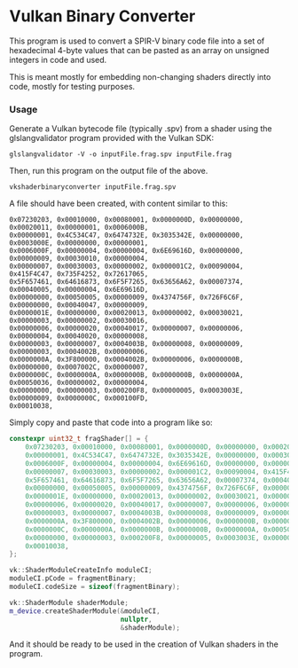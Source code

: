 # Vulkan Binary Converter

This program is used to convert a SPIR-V binary code file into a set of hexadecimal 4-byte values that can be pasted as an array on unsigned integers in code and used.

This is meant mostly for embedding non-changing shaders directly into code, mostly for testing purposes.

### Usage

Generate a Vulkan bytecode file (typically .spv) from a shader using the glslangvalidator program provided with the Vulkan SDK:

```
glslangvalidator -V -o inputFile.frag.spv inputFile.frag
```

Then, run this program on the output file of the above.

```
vkshaderbinaryconverter inputFile.frag.spv
```

A file should have been created, with content similar to this:

```
0x07230203, 0x00010000, 0x00080001, 0x0000000D, 0x00000000, 0x00020011, 0x00000001, 0x0006000B, 
0x00000001, 0x4C534C47, 0x6474732E, 0x3035342E, 0x00000000, 0x0003000E, 0x00000000, 0x00000001, 
0x0006000F, 0x00000004, 0x00000004, 0x6E69616D, 0x00000000, 0x00000009, 0x00030010, 0x00000004, 
0x00000007, 0x00030003, 0x00000002, 0x000001C2, 0x00090004, 0x415F4C47, 0x735F4252, 0x72617065, 
0x5F657461, 0x64616873, 0x6F5F7265, 0x63656A62, 0x00007374, 0x00040005, 0x00000004, 0x6E69616D, 
0x00000000, 0x00050005, 0x00000009, 0x4374756F, 0x726F6C6F, 0x00000000, 0x00040047, 0x00000009, 
0x0000001E, 0x00000000, 0x00020013, 0x00000002, 0x00030021, 0x00000003, 0x00000002, 0x00030016, 
0x00000006, 0x00000020, 0x00040017, 0x00000007, 0x00000006, 0x00000004, 0x00040020, 0x00000008, 
0x00000003, 0x00000007, 0x0004003B, 0x00000008, 0x00000009, 0x00000003, 0x0004002B, 0x00000006, 
0x0000000A, 0x3F800000, 0x0004002B, 0x00000006, 0x0000000B, 0x00000000, 0x0007002C, 0x00000007, 
0x0000000C, 0x0000000A, 0x0000000B, 0x0000000B, 0x0000000A, 0x00050036, 0x00000002, 0x00000004, 
0x00000000, 0x00000003, 0x000200F8, 0x00000005, 0x0003003E, 0x00000009, 0x0000000C, 0x000100FD, 
0x00010038, 
```

Simply copy and paste that code into a program like so:

```c++
constexpr uint32_t fragShader[] = {
    0x07230203, 0x00010000, 0x00080001, 0x0000000D, 0x00000000, 0x00020011, 0x00000001, 0x0006000B, 
    0x00000001, 0x4C534C47, 0x6474732E, 0x3035342E, 0x00000000, 0x0003000E, 0x00000000, 0x00000001, 
    0x0006000F, 0x00000004, 0x00000004, 0x6E69616D, 0x00000000, 0x00000009, 0x00030010, 0x00000004, 
    0x00000007, 0x00030003, 0x00000002, 0x000001C2, 0x00090004, 0x415F4C47, 0x735F4252, 0x72617065, 
    0x5F657461, 0x64616873, 0x6F5F7265, 0x63656A62, 0x00007374, 0x00040005, 0x00000004, 0x6E69616D, 
    0x00000000, 0x00050005, 0x00000009, 0x4374756F, 0x726F6C6F, 0x00000000, 0x00040047, 0x00000009, 
    0x0000001E, 0x00000000, 0x00020013, 0x00000002, 0x00030021, 0x00000003, 0x00000002, 0x00030016, 
    0x00000006, 0x00000020, 0x00040017, 0x00000007, 0x00000006, 0x00000004, 0x00040020, 0x00000008, 
    0x00000003, 0x00000007, 0x0004003B, 0x00000008, 0x00000009, 0x00000003, 0x0004002B, 0x00000006, 
    0x0000000A, 0x3F800000, 0x0004002B, 0x00000006, 0x0000000B, 0x00000000, 0x0007002C, 0x00000007, 
    0x0000000C, 0x0000000A, 0x0000000B, 0x0000000B, 0x0000000A, 0x00050036, 0x00000002, 0x00000004, 
    0x00000000, 0x00000003, 0x000200F8, 0x00000005, 0x0003003E, 0x00000009, 0x0000000C, 0x000100FD, 
    0x00010038, 
};

vk::ShaderModuleCreateInfo moduleCI;
moduleCI.pCode = fragmentBinary;
moduleCI.codeSize = sizeof(fragmentBinary);

vk::ShaderModule shaderModule;
m_device.createShaderModule(&moduleCI,
                            nullptr,
                            &shaderModule);
```

And it should be ready to be used in the creation of Vulkan shaders in the program.